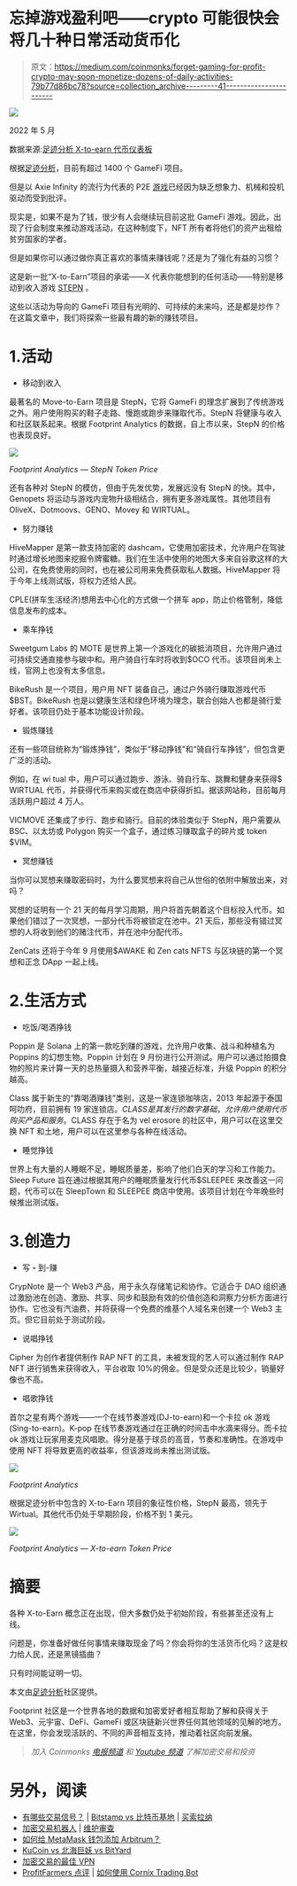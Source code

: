 # 忘掉游戏盈利吧——crypto 可能很快会将几十种日常活动货币化

> 原文：<https://medium.com/coinmonks/forget-gaming-for-profit-crypto-may-soon-monetize-dozens-of-daily-activities-79b77d86bc78?source=collection_archive---------41----------------------->

![](img/f9190e68c0c472d451e78e9805c8fec7.png)

2022 年 5 月

数据来源:[足迹分析 X-to-earn 代币仪表板](https://www.footprint.network/@DamonSalvatore/X-to-earn-Token-Dashboard?channel=ENG-251)

根据[足迹分析](https://www.footprint.network/?channel=ENG-251)，目前有超过 1400 个 GameFi 项目。

但是以 Axie Infinity 的流行为代表的 P2E [游戏](https://www.footprint.network/guest/dashboard/dashboard-for-game-fi-industry-fp-f7d88ee8-9341-49ae-b497-088bee7ec038?date=past60days&channel=ENG-251#secret=2E95108712AF5CB1949BCFBB804F139C)已经因为缺乏想象力、机械和投机驱动而受到批评。

现实是，如果不是为了钱，很少有人会继续玩目前这批 GameFi 游戏。因此，出现了行会制度来推动游戏活动，在这种制度下，NFT 所有者将他们的资产出租给贫穷国家的学者。

但是如果你可以通过做你真正喜欢的事情来赚钱呢？还是为了强化有益的习惯？

这是新一批“X-to-Earn”项目的承诺——X 代表你能想到的任何活动——特别是移动到收入游戏 [STEPN](https://www.footprint.network/@DamonSalvatore/StepN-Dashboard?date_range=past90days&channel=ENG-251) 。

这些以活动为导向的 GameFi 项目有光明的、可持续的未来吗，还是都是炒作？在这篇文章中，我们将探索一些最有趣的新的赚钱项目。

# 1.活动

*   移动到收入

最著名的 Move-to-Earn 项目是 StepN，它将 GameFi 的理念扩展到了传统游戏之外。用户使用购买的鞋子走路、慢跑或跑步来赚取代币。StepN 将健康与收入和社区联系起来。根据 Footprint Analytics 的数据，自上市以来，StepN 的价格也表现良好。

![](img/3c3403dc8a8448d5ba084019b56afe75.png)

*Footprint Analytics — StepN Token Price*

还有各种对 StepN 的模仿，但由于先发优势，发展远没有 StepN 的快。其中，Genopets 将运动与游戏内宠物升级相结合，拥有更多游戏属性。其他项目有 OliveX、Dotmoovs、GENO、Movey 和 WIRTUAL。

*   努力赚钱

HiveMapper 是第一款支持加密的 dashcam，它使用加密技术，允许用户在驾驶时通过增长地图来挖掘令牌蜜糖。我们在生活中使用的地图大多来自谷歌这样的大公司，在免费使用的同时，也在被公司用来免费获取私人数据。HiveMapper 将于今年上线测试版，将权力还给人民。

CPLE(拼车生活经济)想用去中心化的方式做一个拼车 app，防止价格管制，降低信息发布的成本。

*   乘车挣钱

Sweetgum Labs 的 MOTE 是世界上第一个游戏化的碳抵消项目，允许用户通过可持续交通直接参与碳中和。用户骑自行车时将收到$OCO 代币。该项目尚未上线，官网上也没有太多信息。

BikeRush 是一个项目，用户用 NFT 装备自己，通过户外骑行赚取游戏代币$BST。BikeRush 也是以健康生活和绿色环境为理念，联合创始人也都是骑行爱好者。该项目仍处于基本功能设计阶段。

*   锻炼赚钱

还有一些项目统称为“锻炼挣钱”，类似于“移动挣钱”和“骑自行车挣钱”，但包含更广泛的活动。

例如，在 wi tual 中，用户可以通过跑步、游泳、骑自行车、跳舞和健身来获得$ WIRTUAL 代币，并获得代币来购买或在商店中获得折扣。据该网站称，目前每月活跃用户超过 4 万人。

VICMOVE 还集成了步行、跑步和骑行。目前的体验类似于 StepN，用户需要从 BSC、以太坊或 Polygon 购买一个盒子，通过练习赚取盒子的碎片或 token $VIM。

*   冥想赚钱

当你可以冥想来赚取密码时，为什么要冥想来将自己从世俗的依附中解放出来，对吗？

冥想的证明有一个 21 天的每月学习周期，用户将首先朝着这个目标投入代币。如果他们错过了一次冥想，一部分代币将被锁定在池中。21 天后，那些没有错过冥想的人将收到他们的赌注代币，并在池中分配代币。

ZenCats 还将于今年 9 月使用$AWAKE 和 Zen cats NFTS 与区块链的第一个冥想和正念 DApp 一起上线。

# 2.生活方式

*   吃饭/喝酒挣钱

Poppin 是 Solana 上的第一款吃到赚的游戏，允许用户收集、战斗和种植名为 Poppins 的幻想生物。Poppin 计划在 9 月份进行公开测试。用户可以通过拍摄食物的照片来计算一天的总热量摄入和营养平衡，越接近标准，升级 Poppin 的积分越高。

Class 属于新生的“靠喝酒赚钱”类别，这是一家连锁咖啡店，2013 年起源于泰国呵叻府，目前拥有 19 家连锁店。$CLASS 是其发行的数字基础，允许用户使用代币购买产品和服务。$CLASS 存在于名为 vel erosore 的社区中，用户可以在这里交换 NFT 和土地，用户可以在这里参与各种在线活动。

*   睡觉挣钱

世界上有大量的人睡眠不足，睡眠质量差，影响了他们白天的学习和工作能力。Sleep Future 旨在通过根据其用户的睡眠质量发行代币$SLEEPEE 来改善这一问题，代币可以在 SleepTown 和 SLEEPEE 商店中使用。该项目计划在今年晚些时候推出测试版。

# 3.创造力

*   写 **-** 到-赚

CrypNote 是一个 Web3 产品，用于永久存储笔记和协作。它适合于 DAO 组织通过激励池在创造、激励、共享、同步和鼓励有效的价值创造和洞察力分析方面进行协作。它也没有汽油费，并将获得一个免费的维基个人域名来创建一个 Web3 主页。但它目前处于测试阶段。

*   说唱挣钱

Cipher 为创作者提供制作 RAP NFT 的工具，未被发现的艺人可以通过制作 RAP NFT 进行销售来获得收入，平台收取 10%的佣金。但是受众还是比较少，销量好像也不高。

*   唱歌挣钱

首尔之星有两个游戏——一个在线节奏游戏(DJ-to-earn)和一个卡拉 ok 游戏(Sing-to-earn)。K-pop 在线节奏游戏通过在正确的时间击中水滴来得分。而卡拉 ok 游戏让玩家用麦克风唱歌。得分是基于球员的高音，节奏和准确性。在游戏中使用 NFT 将导致更高的收益率，但该游戏尚未推出测试版。

![](img/f90f43d1be5504518e95eb7f7d2e45f6.png)

*Footprint Analytics*

根据足迹分析中包含的 X-to-Earn 项目的象征性价格，StepN 最高，领先于 Wirtual。其他代币仍处于早期阶段，价格不到 1 美元。

![](img/d2e7cf53e617f93839e8d9aac66ba22d.png)

*Footprint Analytics — X-to-earn Token Price*

# 摘要

各种 X-to-Earn 概念正在出现，但大多数仍处于初始阶段，有些甚至还没有上线。

问题是，你准备好做任何事情来赚取现金了吗？你会将你的生活货币化吗？这是权力给人民，还是黑镜插曲？

只有时间能证明一切。

本文由[足迹分析](https://www.footprint.network/?channel=ENG-251)社区提供。

Footprint 社区是一个世界各地的数据和加密爱好者相互帮助了解和获得关于 Web3、元宇宙、DeFi、GameFi 或区块链新兴世界任何其他领域的见解的地方。在这里，你会发现活跃的、不同的声音相互支持，推动着社区向前发展。

> *加入 Coinmonks* [*电报频道*](https://t.me/coincodecap) *和* [*Youtube 频道*](https://www.youtube.com/c/coinmonks/videos) *了解加密交易和投资*

# 另外，阅读

*   [有哪些交易信号？](https://coincodecap.com/trading-signal) | [Bitstamp vs 比特币基地](https://coincodecap.com/bitstamp-coinbase) | [买索拉纳](https://coincodecap.com/buy-solana)
*   [加密交易机器人](/coinmonks/crypto-trading-bot-c2ffce8acb2a) | [维护审查](https://coincodecap.com/uphold-review)
*   [如何给 MetaMask 钱包添加 Arbitrum？](https://coincodecap.com/how-to-add-arbitrum-to-metamask-wallet)
*   [KuCoin vs 北海巨妖 vs BitYard](https://coincodecap.com/kucoin-vs-kraken-vs-bityard)
*   [加密交易的最佳 VPN](https://coincodecap.com/best-vpns-for-crypto-trading)
*   [ProfitFarmers 点评](https://coincodecap.com/profitfarmers-review) | [如何使用 Cornix Trading Bot](https://coincodecap.com/cornix-trading-bot)